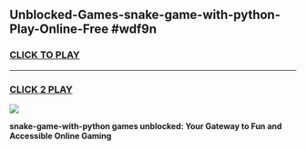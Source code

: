 
## Unblocked-Games-snake-game-with-python-Play-Online-Free #wdf9n
<h3>
<a href="https://us.freeplayer.one?title=snake-game-with-python&ref=10M">CLICK TO PLAY</a></h3>
<hr>

<h3>
<a href="https://us.freeplayer.one?title=snake-game-with-python&ref=10M">CLICK 2 PLAY</a>
  
</h3>

<a href="https://us.freeplayer.one?title=snake-game-with-python&ref=10M"><img src="https://clearcache.store/games.png"></a>


**snake-game-with-python games unblocked: Your Gateway to Fun and Accessible Online Gaming**
